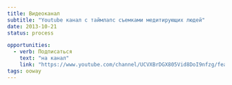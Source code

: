 ```yaml
---
title: Видеоканал
subtitle: "Youtube канал с таймлапс съемками медитирующих людей"
date: 2013-10-21
status: process

opportunities:
  - verb: Подписаться
    text: "на канал"
    link: "https://www.youtube.com/channel/UCVXBrDGX805Vid8DoI9nfzg/featured?view_as=subscriber"
tags: ooway
---
```

